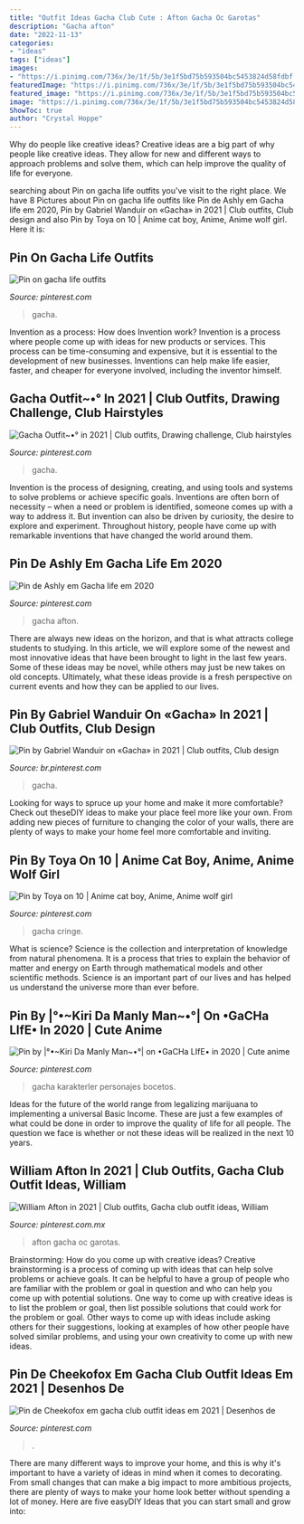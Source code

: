 ```yaml
---
title: "Outfit Ideas Gacha Club Cute : Afton Gacha Oc Garotas"
description: "Gacha afton"
date: "2022-11-13"
categories:
- "ideas"
tags: ["ideas"]
images:
- "https://i.pinimg.com/736x/3e/1f/5b/3e1f5bd75b593504bc5453824d58fdbf.jpg"
featuredImage: "https://i.pinimg.com/736x/3e/1f/5b/3e1f5bd75b593504bc5453824d58fdbf.jpg"
featured_image: "https://i.pinimg.com/736x/3e/1f/5b/3e1f5bd75b593504bc5453824d58fdbf.jpg"
image: "https://i.pinimg.com/736x/3e/1f/5b/3e1f5bd75b593504bc5453824d58fdbf.jpg"
ShowToc: true
author: "Crystal Hoppe"
---
```



Why do people like creative ideas?
Creative ideas are a big part of why people like creative ideas. They allow for new and different ways to approach problems and solve them, which can help improve the quality of life for everyone.

	

		
searching about Pin on gacha life outfits you've visit to the right place. We have 8 Pictures about Pin on gacha life outfits like Pin de Ashly em Gacha life em 2020, Pin by Gabriel Wanduir on «Gacha» in 2021 | Club outfits, Club design and also Pin by Toya on 10 | Anime cat boy, Anime, Anime wolf girl. Here it is:
		
    
## Pin On Gacha Life Outfits

<img loading=lazy src="https://i.pinimg.com/736x/42/da/ef/42daef146777a8882a38511a99dda972.jpg" onerror="this.onerror=null;this.src='https://tse1.mm.bing.net/th?id=OIP.qtDMIcoFLrO0TlRSUtpPbgHaHK&amp;pid=15.1';" alt="Pin on gacha life outfits">

_Source: pinterest.com_

>gacha. 

	

Invention as a process: How does Invention work?
Invention is a process where people come up with ideas for new products or services. This process can be time-consuming and expensive, but it is essential to the development of new businesses. Inventions can help make life easier, faster, and cheaper for everyone involved, including the inventor himself.

    
## Gacha Outfit~•° In 2021 | Club Outfits, Drawing Challenge, Club Hairstyles

<img loading=lazy src="https://i.pinimg.com/736x/c6/67/f6/c667f6d5a30dda9c6bcb6168d2d7c736.jpg" onerror="this.onerror=null;this.src='https://tse4.mm.bing.net/th?id=OIP.tCqnjdiiafTyCeiFQZ8k-QHaHQ&amp;pid=15.1';" alt="Gacha Outfit~•° in 2021 | Club outfits, Drawing challenge, Club hairstyles">

_Source: pinterest.com_

>gacha. 

	

Invention is the process of designing, creating, and using tools and systems to solve problems or achieve specific goals. Inventions are often born of necessity – when a need or problem is identified, someone comes up with a way to address it. But invention can also be driven by curiosity, the desire to explore and experiment. Throughout history, people have come up with remarkable inventions that have changed the world around them.

    
## Pin De Ashly Em Gacha Life Em 2020

<img loading=lazy src="https://i.pinimg.com/736x/e9/a3/8e/e9a38e267f911414e027198172822513.jpg" onerror="this.onerror=null;this.src='https://tse3.mm.bing.net/th?id=OIP._aIJVyDqf7T2up0KonMvRQHaJ3&amp;pid=15.1';" alt="Pin de Ashly em Gacha life em 2020">

_Source: pinterest.com_

>gacha afton. 

	

There are always new ideas on the horizon, and that is what attracts college students to studying. In this article, we will explore some of the newest and most innovative ideas that have been brought to light in the last few years. Some of these ideas may be novel, while others may just be new takes on old concepts. Ultimately, what these ideas provide is a fresh perspective on current events and how they can be applied to our lives.

    
## Pin By Gabriel Wanduir On «Gacha» In 2021 | Club Outfits, Club Design

<img loading=lazy src="https://i.pinimg.com/736x/95/d1/0e/95d10e549cee4f7fc8b9830dca5790a1.jpg" onerror="this.onerror=null;this.src='https://tse4.mm.bing.net/th?id=OIP.7GzuGd0rY0a1sg_3dEk5yAHaM6&amp;pid=15.1';" alt="Pin by Gabriel Wanduir on «Gacha» in 2021 | Club outfits, Club design">

_Source: br.pinterest.com_

>gacha. 

	

Looking for ways to spruce up your home and make it more comfortable? Check out theseDIY ideas to make your place feel more like your own. From adding new pieces of furniture to changing the color of your walls, there are plenty of ways to make your home feel more comfortable and inviting.

    
## Pin By Toya On 10 | Anime Cat Boy, Anime, Anime Wolf Girl

<img loading=lazy src="https://i.pinimg.com/736x/3e/1f/5b/3e1f5bd75b593504bc5453824d58fdbf.jpg" onerror="this.onerror=null;this.src='https://tse4.mm.bing.net/th?id=OIP.5FnEbpugvergCuXvpNOpFAHaHa&amp;pid=15.1';" alt="Pin by Toya on 10 | Anime cat boy, Anime, Anime wolf girl">

_Source: pinterest.com_

>gacha cringe. 

	

What is science?
Science is the collection and interpretation of knowledge from natural phenomena. It is a process that tries to explain the behavior of matter and energy on Earth through mathematical models and other scientific methods. Science is an important part of our lives and has helped us understand the universe more than ever before.

    
## Pin By |°•~Kiri Da Manly Man~•°| On •GaCHa LIfE• In 2020 | Cute Anime

<img loading=lazy src="https://i.pinimg.com/736x/55/c4/17/55c4171532f4e05d9a7c58556ef0a190.jpg" onerror="this.onerror=null;this.src='https://tse3.mm.bing.net/th?id=OIP.1WQySq72dIdhka9_mneWjQHaIi&amp;pid=15.1';" alt="Pin by |°•~Kiri Da Manly Man~•°| on •GaCHa LIfE• in 2020 | Cute anime">

_Source: pinterest.com_

>gacha karakterler personajes bocetos. 

	

Ideas for the future of the world range from legalizing marijuana to implementing a universal Basic Income. These are just a few examples of what could be done in order to improve the quality of life for all people. The question we face is whether or not these ideas will be realized in the next 10 years.

    
## William Afton In 2021 | Club Outfits, Gacha Club Outfit Ideas, William

<img loading=lazy src="https://i.pinimg.com/736x/12/93/1e/12931ef8212d0ca6209b528e95a1c29d.jpg" onerror="this.onerror=null;this.src='https://tse4.mm.bing.net/th?id=OIP.1zTHNndz1BEDobv-2tFM8gHaLg&amp;pid=15.1';" alt="William Afton in 2021 | Club outfits, Gacha club outfit ideas, William">

_Source: pinterest.com.mx_

>afton gacha oc garotas. 

	

Brainstorming: How do you come up with creative ideas?
Creative brainstorming is a process of coming up with ideas that can help solve problems or achieve goals. It can be helpful to have a group of people who are familiar with the problem or goal in question and who can help you come up with potential solutions. One way to come up with creative ideas is to list the problem or goal, then list possible solutions that could work for the problem or goal. Other ways to come up with ideas include asking others for their suggestions, looking at examples of how other people have solved similar problems, and using your own creativity to come up with new ideas.

    
## Pin De Cheekofox Em Gacha Club Outfit Ideas Em 2021 | Desenhos De

<img loading=lazy src="https://i.pinimg.com/736x/34/36/c4/3436c43fbf50b83ba399b51850e5c1b8.jpg" onerror="this.onerror=null;this.src='https://tse4.mm.bing.net/th?id=OIP.9KZq-UI6LPRfcMFkMa9pjwHaHa&amp;pid=15.1';" alt="Pin de Cheekofox em gacha club outfit ideas em 2021 | Desenhos de">

_Source: pinterest.com_

>. 

	

There are many different ways to improve your home, and this is why it's important to have a variety of ideas in mind when it comes to decorating. From small changes that can make a big impact to more ambitious projects, there are plenty of ways to make your home look better without spending a lot of money. Here are five easyDIY Ideas that you can start small and grow into: 

